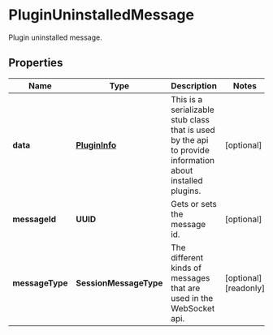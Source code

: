 

# PluginUninstalledMessage

Plugin uninstalled message.

## Properties

| Name | Type | Description | Notes |
|------------ | ------------- | ------------- | -------------|
|**data** | [**PluginInfo**](PluginInfo.md) | This is a serializable stub class that is used by the api to provide information about installed plugins. |  [optional] |
|**messageId** | **UUID** | Gets or sets the message id. |  [optional] |
|**messageType** | **SessionMessageType** | The different kinds of messages that are used in the WebSocket api. |  [optional] [readonly] |



